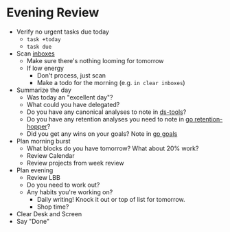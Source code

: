 # Evening Review

* Verify no urgent tasks due today
  * `task +today`
  * `task due`
* Scan [inboxes](./inboxes.md)
  * Make sure there's nothing looming for tomorrow
  * If low energy
    * Don't process, just scan
    * Make a todo for the morning  (e.g. `in clear inboxes`)
* Summarize the day
  * Was today an "excellent day"?
  * What could you have delegated?
  * Do you have any canonical analyses to note in [ds-tools](http://go.harterrt.com/ds-tools)?
  * Do you have any retention analyses you need to note in [go retention-hopper](http://go.harterrt.com/retention-hopper)?
  * Did you get any wins on your goals? Note in [go goals](https://docs.google.com/document/d/1VhctfQXCvFnu_08MH4xTy_olpWWLtKZRGw-xmf2NS7k/edit#)
* Plan morning burst
  * What blocks do you have tomorrow? What about 20% work?
  * Review Calendar
  * Review projects from week review
* Plan evening
  * Review LBB
  * Do you need to work out?
  * Any habits you're working on?
    * Daily writing! Knock it out or top of list for tomorrow.
    * Shop time?
* Clear Desk and Screen
* Say "Done"
